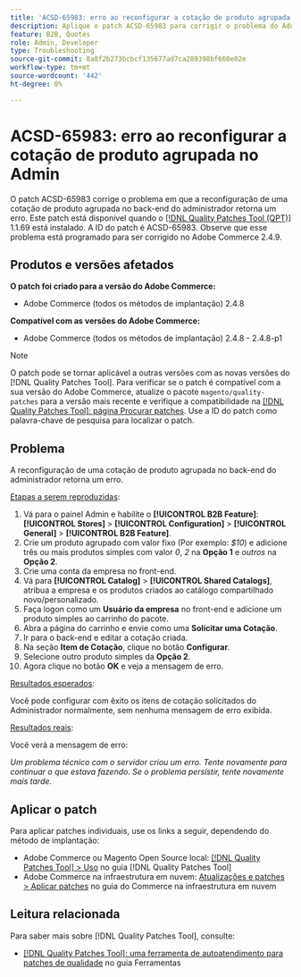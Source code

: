 ```yaml
---
title: 'ACSD-65983: erro ao reconfigurar a cotação de produto agrupada no Admin'
description: Aplique o patch ACSD-65983 para corrigir o problema do Adobe Commerce em que um erro aparece ao tentar configurar um produto em pacote na tela [!UICONTROL Sales] > [!UICONTROL Quotes] > [!UICONTROL Edit] no back-end.
feature: B2B, Quotes
role: Admin, Developer
type: Troubleshooting
source-git-commit: 8a8f2b273bcbcf135677ad7ca289398bf660e02e
workflow-type: tm+mt
source-wordcount: '442'
ht-degree: 0%

---
```



# ACSD-65983: erro ao reconfigurar a cotação de produto agrupada no Admin

O patch ACSD-65983 corrige o problema em que a reconfiguração de uma cotação de produto agrupada no back-end do administrador retorna um erro. Este patch está disponível quando o [[!DNL Quality Patches Tool (QPT)]](/help/tools/quality-patches-tool/quality-patches-tool-to-self-serve-quality-patches.md) 1.1.69 está instalado. A ID do patch é ACSD-65983. Observe que esse problema está programado para ser corrigido no Adobe Commerce 2.4.9.

## Produtos e versões afetados

**O patch foi criado para a versão do Adobe Commerce:**

* Adobe Commerce (todos os métodos de implantação) 2.4.8

**Compatível com as versões do Adobe Commerce:**

* Adobe Commerce (todos os métodos de implantação) 2.4.8 - 2.4.8-p1

>[!NOTE]
>
>O patch pode se tornar aplicável a outras versões com as novas versões do [!DNL Quality Patches Tool]. Para verificar se o patch é compatível com a sua versão do Adobe Commerce, atualize o pacote `magento/quality-patches` para a versão mais recente e verifique a compatibilidade na [[!DNL Quality Patches Tool]: página Procurar patches](https://experienceleague.adobe.com/tools/commerce-quality-patches/index.html?lang=pt-BR). Use a ID do patch como palavra-chave de pesquisa para localizar o patch.

## Problema

A reconfiguração de uma cotação de produto agrupada no back-end do administrador retorna um erro.

<u>Etapas a serem reproduzidas</u>:

1. Vá para o painel Admin e habilite o **[!UICONTROL B2B Feature]**: **[!UICONTROL Stores]** > **[!UICONTROL Configuration]** > **[!UICONTROL General]** > **[!UICONTROL B2B Feature]**.
1. Crie um produto agrupado com valor fixo (Por exemplo: *$10*) e adicione três ou mais produtos simples com valor *0*, *2* na **Opção 1** e *outros* na **Opção 2**.
1. Crie uma conta da empresa no front-end.
1. Vá para **[!UICONTROL Catalog]** > **[!UICONTROL Shared Catalogs]**, atribua a empresa e os produtos criados ao catálogo compartilhado novo/personalizado.
1. Faça logon como um **Usuário da empresa** no front-end e adicione um produto simples ao carrinho do pacote.
1. Abra a página do carrinho e envie como uma **Solicitar uma Cotação**.
1. Ir para o back-end e editar a cotação criada.
1. Na seção **Item de Cotação**, clique no botão **Configurar**.
1. Selecione outro produto simples da **Opção 2**.
1. Agora clique no botão **OK** e veja a mensagem de erro.

<u>Resultados esperados</u>:

Você pode configurar com êxito os itens de cotação solicitados do Administrador normalmente, sem nenhuma mensagem de erro exibida.

<u>Resultados reais</u>:

Você verá a mensagem de erro:

*Um problema técnico com o servidor criou um erro. Tente novamente para continuar o que estava fazendo. Se o problema persistir, tente novamente mais tarde.*

## Aplicar o patch

Para aplicar patches individuais, use os links a seguir, dependendo do método de implantação:

* Adobe Commerce ou Magento Open Source local: [[!DNL Quality Patches Tool] > Uso](/help/tools/quality-patches-tool/usage.md) no guia [!DNL Quality Patches Tool]
* Adobe Commerce na infraestrutura em nuvem: [Atualizações e patches > Aplicar patches](https://experienceleague.adobe.com/docs/commerce-cloud-service/user-guide/develop/upgrade/apply-patches.html?lang=pt-BR) no guia do Commerce na infraestrutura em nuvem

## Leitura relacionada

Para saber mais sobre [!DNL Quality Patches Tool], consulte:

* [[!DNL Quality Patches Tool]: uma ferramenta de autoatendimento para patches de qualidade](/help/tools/quality-patches-tool/quality-patches-tool-to-self-serve-quality-patches.md) no guia Ferramentas
